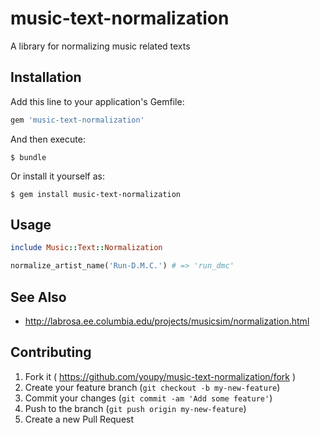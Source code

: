 # music-text-normalization

A library for normalizing music related texts

## Installation

Add this line to your application's Gemfile:

```ruby
gem 'music-text-normalization'
```

And then execute:

    $ bundle

Or install it yourself as:

    $ gem install music-text-normalization

## Usage

```ruby
include Music::Text::Normalization

normalize_artist_name('Run-D.M.C.') # => 'run_dmc'
```

## See Also

- http://labrosa.ee.columbia.edu/projects/musicsim/normalization.html

## Contributing

1. Fork it ( https://github.com/youpy/music-text-normalization/fork )
2. Create your feature branch (`git checkout -b my-new-feature`)
3. Commit your changes (`git commit -am 'Add some feature'`)
4. Push to the branch (`git push origin my-new-feature`)
5. Create a new Pull Request
